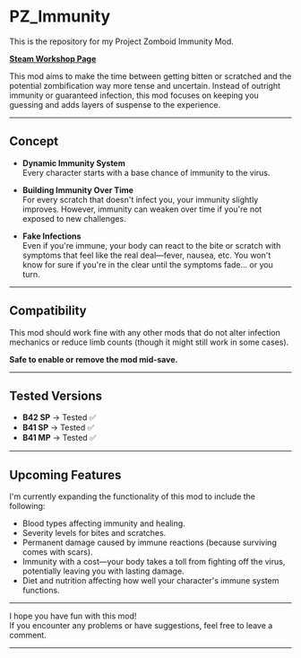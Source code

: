 # PZ_Immunity
This is the repository for my Project Zomboid Immunity Mod.

[**Steam Workshop Page**](https://steamcommunity.com/sharedfiles/filedetails/?id=3396429342)

This mod aims to make the time between getting bitten or scratched and the potential zombification way more tense and uncertain. Instead of outright immunity or guaranteed infection, this mod focuses on keeping you guessing and adds layers of suspense to the experience.

---

## Concept

- **Dynamic Immunity System**  
  Every character starts with a base chance of immunity to the virus.

- **Building Immunity Over Time**  
  For every scratch that doesn't infect you, your immunity slightly improves. However, immunity can weaken over time if you're not exposed to new challenges.

- **Fake Infections**  
  Even if you're immune, your body can react to the bite or scratch with symptoms that feel like the real deal—fever, nausea, etc. You won't know for sure if you're in the clear until the symptoms fade... or you turn.

---

## Compatibility

This mod should work fine with any other mods that do not alter infection mechanics or reduce limb counts (though it might still work in some cases).  

**Safe to enable or remove the mod mid-save.**

---

## Tested Versions

- **B42 SP** → Tested ✅  
- **B41 SP** → Tested ✅  
- **B41 MP** → Tested ✅  

---

## Upcoming Features

I'm currently expanding the functionality of this mod to include the following:

- Blood types affecting immunity and healing.  
- Severity levels for bites and scratches.  
- Permanent damage caused by immune reactions (because surviving comes with scars).  
- Immunity with a cost—your body takes a toll from fighting off the virus, potentially leaving you with lasting damage.  
- Diet and nutrition affecting how well your character's immune system functions.  

---

I hope you have fun with this mod!  
If you encounter any problems or have suggestions, feel free to leave a comment.

---

